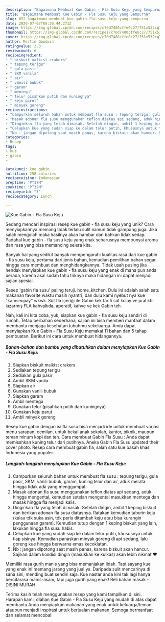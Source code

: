 ```yaml
---
description: "Bagaimana Membuat Kue Gabin - Fla Susu Keju yang Sempurna"
title: "Bagaimana Membuat Kue Gabin - Fla Susu Keju yang Sempurna"
slug: 852-bagaimana-membuat-kue-gabin-fla-susu-keju-yang-sempurna
date: 2020-07-07T08:30:44.271Z
image: https://img-global.cpcdn.com/recipes/c70d7480cffe0c27/751x532cq70/kue-gabin-fla-susu-keju-foto-resep-utama.jpg
thumbnail: https://img-global.cpcdn.com/recipes/c70d7480cffe0c27/751x532cq70/kue-gabin-fla-susu-keju-foto-resep-utama.jpg
cover: https://img-global.cpcdn.com/recipes/c70d7480cffe0c27/751x532cq70/kue-gabin-fla-susu-keju-foto-resep-utama.jpg
author: Martin Goodwin
ratingvalue: 3.3
reviewcount: 6
recipeingredient:
- " biskuit malkist crakers"
- " tepung terigu"
- " gula pasir"
- " SKM vanila"
- " air"
- " vanili bubuk"
- " garam"
- " mentega"
- " telur pisahkan putih dan kuningnya"
- " keju parut"
- " minyak goreng"
recipeinstructions:
- "Campurkan seluruh bahan untuk membuat fla susu : tepung terigu, gula pasir, SKM, vanili bubuk, garam, kuning telur dan air, aduk merata hingga tidak ada yang menggumpal."
- "Masak adonan fla susu menggunakan teflon diatas api sedang, aduk hingga mengental, kemudian setelah mengental masukkan mentega dan masak hingga fla menjadi kalis."
- "Dinginkan fla yang telah dimasak. Setelah dingin, ambil 1 keping biskuit dan berikan adonan fla susu diatasnya. Ratakan kemudian taburin keju (kalau tdk suka asin, tdk perlu ditambah keju atau bisa kurangin penggunaan garam). Kemudian tutup dengan 1 keping biskuit yang lain, lakukan hingga fla susu habis."
- "Celupkan kue yang sudah siap ke dalam telur putih, khususnya untuk tiap sisinya. Kemudian panaskan minyak goreng di api sedang, lalu goreng kue hingga berwarna emas kecoklatan."
- "Nb : jangan dipotong saat masih panas, karena biskuit akan hancur. Sajikan dalam kondisi dingin (masukkan ke kulkas) akan lebih nikmat ♥️"
categories:
- Resep
tags:
- kue
- gabin
- 

katakunci: kue gabin  
nutrition: 258 calories
recipecuisine: Indonesian
preptime: "PT17M"
cooktime: "PT32M"
recipeyield: "3"
recipecategory: Lunch

---
```



![Kue Gabin - Fla Susu Keju](https://img-global.cpcdn.com/recipes/c70d7480cffe0c27/751x532cq70/kue-gabin-fla-susu-keju-foto-resep-utama.jpg)

Sedang mencari inspirasi resep kue gabin - fla susu keju yang unik? Cara menyiapkannya memang tidak terlalu sulit namun tidak gampang juga. Jika salah mengolah maka hasilnya akan hambar dan bahkan tidak sedap. Padahal kue gabin - fla susu keju yang enak seharusnya mempunyai aroma dan rasa yang bisa memancing selera kita.

Banyak hal yang sedikit banyak mempengaruhi kualitas rasa dari kue gabin - fla susu keju, pertama dari jenis bahan, kemudian pemilihan bahan segar, hingga cara membuat dan menghidangkannya. Tidak usah pusing jika hendak menyiapkan kue gabin - fla susu keju yang enak di mana pun anda berada, karena asal sudah tahu triknya maka hidangan ini dapat menjadi sajian spesial.

Resep &#39;gabin fla susu&#39; paling teruji. home_kitchen. Dulu ini adalah salah satu makanan favorite waktu masih nyantri, dan dulu kami nyebut nya kue &#34;kamseupay&#34; wkwk. Süt fla içeriği ile Gabin kek tarifi süt kolay ve pratiktir kızarmış FLA kahvaltıda, aperatif, kahve ve kek Gabin teh.


Nah, kali ini kita coba, yuk, siapkan kue gabin - fla susu keju sendiri di rumah. Tetap berbahan sederhana, sajian ini bisa memberi manfaat dalam membantu menjaga kesehatan tubuhmu sekeluarga. Anda dapat menyiapkan Kue Gabin - Fla Susu Keju memakai 11 bahan dan 5 tahap pembuatan. Berikut ini cara untuk membuat hidangannya.

<!--inarticleads1-->

##### Bahan-bahan dan bumbu yang dibutuhkan dalam menyiapkan Kue Gabin - Fla Susu Keju:

1. Siapkan  biskuit malkist crakers
1. Sediakan  tepung terigu
1. Sediakan  gula pasir
1. Ambil  SKM vanila
1. Siapkan  air
1. Gunakan  vanili bubuk
1. Siapkan  garam
1. Ambil  mentega
1. Gunakan  telur (pisahkan putih dan kuningnya)
1. Gunakan  keju parut
1. Ambil  minyak goreng


Resep kue gabin dengan isi fla susu bisa menjadi ide untuk membuat variasi menu sarapan, cemilan, untuk bekal anak sekolah, kantor, piknik, maupun teman minum kopi dan teh. Cara membuat Gabin Fla Susu : Anda dapat memisahkan kuning telur dari putihnya. Aneka Gabin Fla Susu updated their cover photo. Resep cara membuat gabin fla, salah satu kue basah khas Indonesia yang populer. 

<!--inarticleads2-->

##### Langkah-langkah menyiapkan Kue Gabin - Fla Susu Keju:

1. Campurkan seluruh bahan untuk membuat fla susu : tepung terigu, gula pasir, SKM, vanili bubuk, garam, kuning telur dan air, aduk merata hingga tidak ada yang menggumpal.
1. Masak adonan fla susu menggunakan teflon diatas api sedang, aduk hingga mengental, kemudian setelah mengental masukkan mentega dan masak hingga fla menjadi kalis.
1. Dinginkan fla yang telah dimasak. Setelah dingin, ambil 1 keping biskuit dan berikan adonan fla susu diatasnya. Ratakan kemudian taburin keju (kalau tdk suka asin, tdk perlu ditambah keju atau bisa kurangin penggunaan garam). Kemudian tutup dengan 1 keping biskuit yang lain, lakukan hingga fla susu habis.
1. Celupkan kue yang sudah siap ke dalam telur putih, khususnya untuk tiap sisinya. Kemudian panaskan minyak goreng di api sedang, lalu goreng kue hingga berwarna emas kecoklatan.
1. Nb : jangan dipotong saat masih panas, karena biskuit akan hancur. Sajikan dalam kondisi dingin (masukkan ke kulkas) akan lebih nikmat ♥️


Memiliki rasa gurih manis yang bisa memanjakan lidah. Tapi sayang kue yang enak ini memang jarang yang jual ya. Daripada sulit mencarinya di sana sini, mending buat sendiri saja. Kue nastar anda kini tak lagi hanya bercitarasa manis-asam, tapi juga gurih yang enak! Beli bahan masak - DISINI MURAH. 

Terima kasih telah menggunakan resep yang kami tampilkan di sini. Harapan kami, olahan Kue Gabin - Fla Susu Keju yang mudah di atas dapat membantu Anda menyiapkan makanan yang enak untuk keluarga/teman ataupun menjadi inspirasi untuk berjualan makanan. Semoga bermanfaat dan selamat mencoba!
